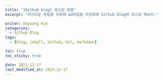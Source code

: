 ```yaml
---
title: "[Github blog] 포스팅 방법"
excerpt: "마크다운 문법을 이용해 md파일을 작성하여 Github blog에 포스팅 해보자."

writer: Dayeong Kim
categories:
  - Github Blog
tags:
  - [Blog, jekyll, Github, Git, markdown]

toc: true
toc_sticky: true

date: 2023-12-17
last_modified_at: 2023-12-17
---
```

